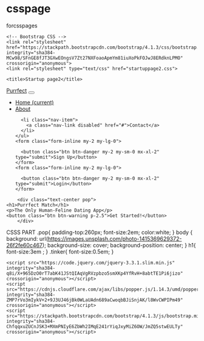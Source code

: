 # csspage
forcsspages
<!doctype html>
<html lang="en">
  <head>
    <!-- Required meta tags -->
    <meta charset="utf-8">
    <meta name="viewport" content="width=device-width, initial-scale=1, shrink-to-fit=no">

    <!-- Bootstrap CSS -->
    <link rel="stylesheet" href="https://stackpath.bootstrapcdn.com/bootstrap/4.1.3/css/bootstrap.min.css" integrity="sha384-MCw98/SFnGE8fJT3GXwEOngsV7Zt27NXFoaoApmYm81iuXoPkFOJwJ8ERdknLPMO" crossorigin="anonymous">
    <link rel="stylesheet" type="text/css" href="startuppage2.css">

    <title>Startup page2</title>
  </head>
  <body>
  	<nav class="navbar navbar-expand-lg navbar-dark bg-dark ">
  <a class="navbar-brand" href="#">Purrfect</a>
  <button class="navbar-toggler" type="button" data-toggle="collapse" data-target="#navbarSupportedContent" aria-controls="navbarSupportedContent" aria-expanded="false" aria-label="Toggle navigation">
    <span class="navbar-toggler-icon"></span>
  </button>

  <div class="collapse navbar-collapse" id="navbarSupportedContent">
    <ul class="navbar-nav mr-auto  justify-content-center">
      <li class="nav-item active">
        <a class="nav-link" href="#">Home <span class="sr-only">(current)</span></a>
      </li>
      <li class="nav-item">
        <a class="nav-link" href="#">About</a>
      </li>
      
      <li class="nav-item">
        <a class="nav-link disabled" href="#">Contact</a>
      </li>
    </ul>
    <form class="form-inline my-2 my-lg-0">
      
      <button class="btn btn-danger my-2 my-sm-0 mx-xl-2" type="submit">Sign Up</button>
    </form>
    <form class="form-inline my-2 my-lg-0">
      
      <button class="btn btn-danger my-2 my-sm-0 mx-xl-2" type="submit">Login</button>
    </form>
  </div>
</nav>


  
  		<div class="text-center pop">
  	<h1>Purrfect Match</h1>
  	<p>The Only Human-Feline Dating App</p>
  	<button class="btn btn-warning p-2.5">Get Started!</button>
  		</div>
  	
  	


CSSS PART
.pop{
	padding-top:260px;
	font-size:2em;
	color:white;
}
body {
    background: url(https://images.unsplash.com/photo-1415369629372-26f2fe60c467);
    background-size: cover;
    background-position: center; 
}
h1{
	font-size:3em ;
}
.tinker{
	font-size:0.5em;
}






  	<script src="https://code.jquery.com/jquery-3.3.1.slim.min.js" integrity="sha384-q8i/X+965DzO0rT7abK41JStQIAqVgRVzpbzo5smXKp4YfRvH+8abtTE1Pi6jizo" crossorigin="anonymous"></script>
    <script src="https://cdnjs.cloudflare.com/ajax/libs/popper.js/1.14.3/umd/popper.min.js" integrity="sha384-ZMP7rVo3mIykV+2+9J3UJ46jBk0WLaUAdn689aCwoqbBJiSnjAK/l8WvCWPIPm49" crossorigin="anonymous"></script>
    <script src="https://stackpath.bootstrapcdn.com/bootstrap/4.1.3/js/bootstrap.min.js" integrity="sha384-ChfqqxuZUCnJSK3+MXmPNIyE6ZbWh2IMqE241rYiqJxyMiZ6OW/JmZQ5stwEULTy" crossorigin="anonymous"></script>
  </body>
</html>
